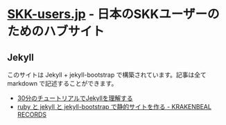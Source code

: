 [SKK-users.jp] - 日本のSKKユーザーのためのハブサイト
==================================================

[SKK-users.jp]: <http://skk-users.jp/>

Jekyll
------

このサイトは Jekyll + jekyll-bootstrap で構築されています。記事は全て markdown で記述することができます。

 * [30分のチュートリアルでJekyllを理解する](http://melborne.github.com/2012/05/13/first-step-of-jekyll/)
 * [ruby と jekyll と jekyll-bootstrap で静的サイトを作る - KRAKENBEAL RECORDS](http://krakenbeal.blogspot.jp/2012/05/ruby-jekyll-jekyll-bootstrap.html)

